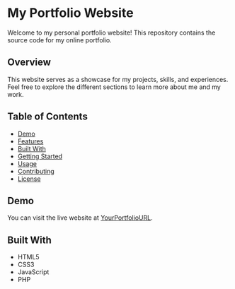 # My Portfolio Website

Welcome to my personal portfolio website! This repository contains the source code for my online portfolio.

## Overview

This website serves as a showcase for my projects, skills, and experiences. Feel free to explore the different sections to learn more about me and my work.

## Table of Contents

- [Demo](#demo)
- [Features](#features)
- [Built With](#built-with)
- [Getting Started](#getting-started)
- [Usage](#usage)
- [Contributing](#contributing)
- [License](#license)

## Demo

You can visit the live website at [YourPortfolioURL]([https://your-portfolio-url.com](https://ubeydkhoiri.github.io/home/)).

## Built With

- HTML5
- CSS3
- JavaScript
- PHP
